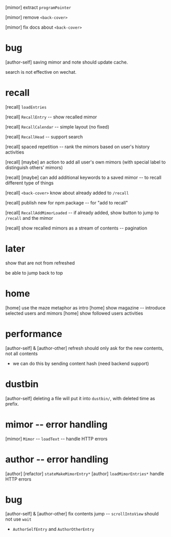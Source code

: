 [mimor] extract `programPointer`

[mimor] remove `<back-cover>`

[mimor] fix docs about `<back-cover>`

# bug

[author-self] saving mimor and note should update cache.

search is not effective on wechat.

# recall

[recall] `loadEntries`

[recall] `RecallEntry` -- show recalled mimor

[recall] `RecallCalendar` -- simple layout (no fixed)

[recall] `RecallHead` -- support search

[recall] spaced repetition -- rank the mimors based on user's history activities

[recall] [maybe] an action to add all user's own mimors (with special label to distinguish others' mimors)

[recall] [maybe] can add additional keywords to a saved mimor -- to recall different type of things

[recall] `<back-cover>` know about already added to `/recall`

[recall] publish new for npm package -- for "add to recall"

[recall] `RecallAddMimorLoaded` -- if already added, show button to jump to `/recall` and the mimor

[recall] show recalled mimors as a stream of contents -- pagination

# later

show that are not from refreshed

be able to jump back to top

# home

[home] use the maze metaphor as intro
[home] show magazine -- introduce selected users and mimors
[home] show followed users activities

# performance

[author-self] & [author-other] refresh should only ask for the new contents, not all contents

- we can do this by sending content hash (need backend support)

# dustbin

[author-self] deleting a file will put it into `dustbin/`, with deleted time as prefix.

# mimor -- error handling

[mimor] `Mimor` -- `loadText` -- handle HTTP errors

# author -- error handling

[author] [refactor] `stateMakeMimorEntry*`
[author] `loadMimorEntries*` handle HTTP errors

# bug

[author-self] & [author-other] fix contents jump -- `scrollIntoView` should not use `wait`

- `AuthorSelfEntry` and `AuthorOtherEntry`
